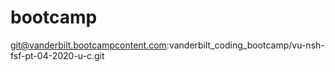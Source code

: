# bootcamp
git@vanderbilt.bootcampcontent.com:vanderbilt_coding_bootcamp/vu-nsh-fsf-pt-04-2020-u-c.git
